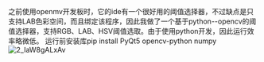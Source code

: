 之前使用openmv开发板时，它的ide有一个很好用的阈值选择器，不过缺点是只支持LAB色彩空间，而且绑定该程序，因此我做了一个基于python--opencv的阈值选择器，支持RGB、LAB、HSV阈值选取。由于使用python开发，因此运行效率略微低。
运行前安装库pip install PyQt5 opencv-python numpy
![2_IaW8gALxAv](https://github.com/user-attachments/assets/f97dd4f3-0b03-4b6e-8a46-91e675e1c0e5)

